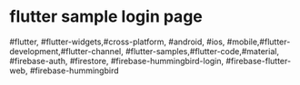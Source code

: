 # flutter sample login page

#flutter, #flutter-widgets,#cross-platform, #android, #ios, #mobile,#flutter-development,#flutter-channel, 
#flutter-samples,#flutter-code,#material, #firebase-auth, #firestore, #firebase-hummingbird-login,
#firebase-flutter-web, #firebase-hummingbird

